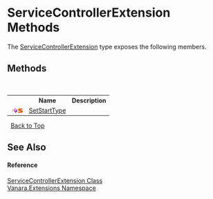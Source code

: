 # ServiceControllerExtension Methods
 

The <a href="1179f5ef-1920-a864-4e85-3f07210a51bd">ServiceControllerExtension</a> type exposes the following members.


## Methods
&nbsp;<table><tr><th></th><th>Name</th><th>Description</th></tr><tr><td>![Public method](media/pubmethod.gif "Public method")![Static member](media/static.gif "Static member")</td><td><a href="1983a5d7-87ce-ee89-4aa4-d21998a5b541">SetStartType</a></td><td /></tr></table>&nbsp;
<a href="#servicecontrollerextension-methods">Back to Top</a>

## See Also


#### Reference
<a href="1179f5ef-1920-a864-4e85-3f07210a51bd">ServiceControllerExtension Class</a><br /><a href="9abe54ff-18ce-e333-beed-30e855655381">Vanara.Extensions Namespace</a><br />